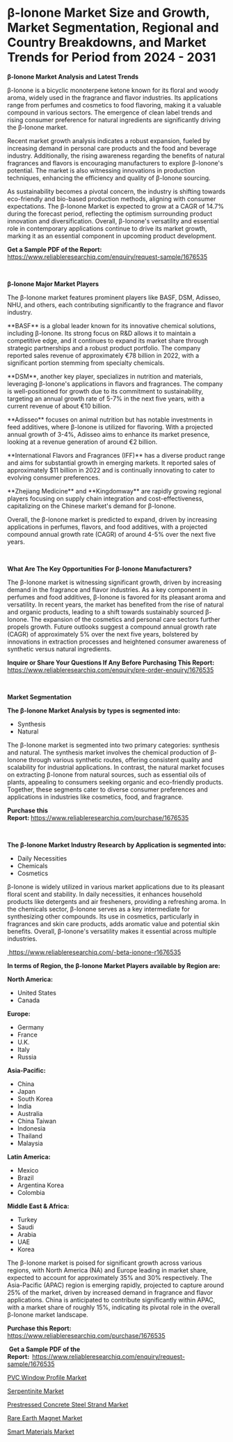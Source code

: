 <p><h1>β-Ionone Market Size and Growth, Market Segmentation, Regional and Country Breakdowns, and Market Trends for Period from 2024 -  2031</h1></p><p><strong>β-Ionone Market Analysis and Latest Trends</strong></p>
<p><p>β-Ionone is a bicyclic monoterpene ketone known for its floral and woody aroma, widely used in the fragrance and flavor industries. Its applications range from perfumes and cosmetics to food flavoring, making it a valuable compound in various sectors. The emergence of clean label trends and rising consumer preference for natural ingredients are significantly driving the β-Ionone market.</p><p>Recent market growth analysis indicates a robust expansion, fueled by increasing demand in personal care products and the food and beverage industry. Additionally, the rising awareness regarding the benefits of natural fragrances and flavors is encouraging manufacturers to explore β-Ionone's potential. The market is also witnessing innovations in production techniques, enhancing the efficiency and quality of β-Ionone sourcing.</p><p>As sustainability becomes a pivotal concern, the industry is shifting towards eco-friendly and bio-based production methods, aligning with consumer expectations. The β-Ionone Market is expected to grow at a CAGR of 14.7% during the forecast period, reflecting the optimism surrounding product innovation and diversification. Overall, β-Ionone's versatility and essential role in contemporary applications continue to drive its market growth, marking it as an essential component in upcoming product development.</p></p>
<p><strong>Get a Sample PDF of the Report:&nbsp;</strong> <a href="https://www.reliableresearchiq.com/enquiry/request-sample/1676535?utm_campaign=120&utm_medium=2&utm_source=Github&utm_content=ia&utm_term=10122024&utm_id=b-ionone">https://www.reliableresearchiq.com/enquiry/request-sample/1676535</a></p>
<p>&nbsp;</p>
<p><strong>β-Ionone Major Market Players</strong></p>
<p><p>The β-Ionone market features prominent players like BASF, DSM, Adisseo, NHU, and others, each contributing significantly to the fragrance and flavor industry. </p><p>**BASF** is a global leader known for its innovative chemical solutions, including β-Ionone. Its strong focus on R&D allows it to maintain a competitive edge, and it continues to expand its market share through strategic partnerships and a robust product portfolio. The company reported sales revenue of approximately €78 billion in 2022, with a significant portion stemming from specialty chemicals.</p><p>**DSM**, another key player, specializes in nutrition and materials, leveraging β-Ionone's applications in flavors and fragrances. The company is well-positioned for growth due to its commitment to sustainability, targeting an annual growth rate of 5-7% in the next five years, with a current revenue of about €10 billion.</p><p>**Adisseo** focuses on animal nutrition but has notable investments in feed additives, where β-Ionone is utilized for flavoring. With a projected annual growth of 3-4%, Adisseo aims to enhance its market presence, looking at a revenue generation of around €2 billion.</p><p>**International Flavors and Fragrances (IFF)** has a diverse product range and aims for substantial growth in emerging markets. It reported sales of approximately $11 billion in 2022 and is continually innovating to cater to evolving consumer preferences.</p><p>**Zhejiang Medicine** and **Kingdomway** are rapidly growing regional players focusing on supply chain integration and cost-effectiveness, capitalizing on the Chinese market's demand for β-Ionone.</p><p>Overall, the β-Ionone market is predicted to expand, driven by increasing applications in perfumes, flavors, and food additives, with a projected compound annual growth rate (CAGR) of around 4-5% over the next five years.</p></p>
<p>&nbsp;</p>
<p><strong>What Are The Key Opportunities For β-Ionone Manufacturers?</strong></p>
<p><p>The β-Ionone market is witnessing significant growth, driven by increasing demand in the fragrance and flavor industries. As a key component in perfumes and food additives, β-Ionone is favored for its pleasant aroma and versatility. In recent years, the market has benefited from the rise of natural and organic products, leading to a shift towards sustainably sourced β-Ionone. The expansion of the cosmetics and personal care sectors further propels growth. Future outlooks suggest a compound annual growth rate (CAGR) of approximately 5% over the next five years, bolstered by innovations in extraction processes and heightened consumer awareness of synthetic versus natural ingredients.</p></p>
<p><strong>Inquire or Share Your Questions If Any Before Purchasing This Report:</strong> <a href="https://www.reliableresearchiq.com/enquiry/pre-order-enquiry/1676535?utm_campaign=120&utm_medium=2&utm_source=Github&utm_content=ia&utm_term=10122024&utm_id=b-ionone">https://www.reliableresearchiq.com/enquiry/pre-order-enquiry/1676535</a></p>
<p>&nbsp;</p>
<p><strong>Market Segmentation</strong></p>
<p><strong>The β-Ionone Market Analysis by types is segmented into:</strong></p>
<p><ul><li>Synthesis</li><li>Natural</li></ul></p>
<p><p>The β-Ionone market is segmented into two primary categories: synthesis and natural. The synthesis market involves the chemical production of β-Ionone through various synthetic routes, offering consistent quality and scalability for industrial applications. In contrast, the natural market focuses on extracting β-Ionone from natural sources, such as essential oils of plants, appealing to consumers seeking organic and eco-friendly products. Together, these segments cater to diverse consumer preferences and applications in industries like cosmetics, food, and fragrance.</p></p>
<p><strong>Purchase this Report:&nbsp;</strong><a href="https://www.reliableresearchiq.com/purchase/1676535?utm_campaign=120&utm_medium=2&utm_source=Github&utm_content=ia&utm_term=10122024&utm_id=b-ionone">https://www.reliableresearchiq.com/purchase/1676535</a></p>
<p>&nbsp;</p>
<p><strong>The β-Ionone Market Industry Research by Application is segmented into:</strong></p>
<p><ul><li>Daily Necessities</li><li>Chemicals</li><li>Cosmetics</li></ul></p>
<p><p>β-Ionone is widely utilized in various market applications due to its pleasant floral scent and stability. In daily necessities, it enhances household products like detergents and air fresheners, providing a refreshing aroma. In the chemicals sector, β-Ionone serves as a key intermediate for synthesizing other compounds. Its use in cosmetics, particularly in fragrances and skin care products, adds aromatic value and potential skin benefits. Overall, β-Ionone's versatility makes it essential across multiple industries.</p></p>
<p><a href="https://www.reliableresearchiq.com/-beta-ionone-r1676535?utm_campaign=120&utm_medium=2&utm_source=Github&utm_content=ia&utm_term=10122024&utm_id=b-ionone">&nbsp;https://www.reliableresearchiq.com/-beta-ionone-r1676535</a></p>
<p><strong>In terms of Region, the β-Ionone Market Players available by Region are:</strong></p>
<p>
    <p> <strong> North America: </strong>
        <ul>
            <li>United States</li>
            <li>Canada</li>
        </ul>
        </p> 
    <p> <strong> Europe: </strong>
        <ul>
            <li>Germany</li>
            <li>France</li>
            <li>U.K.</li>
            <li>Italy</li>
            <li>Russia</li>
        </ul>
        </p> 
    <p> <strong> Asia-Pacific: </strong>
        <ul>
            <li>China</li>
            <li>Japan</li>
            <li>South Korea</li>
            <li>India</li>
            <li>Australia</li>
            <li>China Taiwan</li>
            <li>Indonesia</li>
            <li>Thailand</li>
            <li>Malaysia</li>
        </ul>
        </p> 
    <p> <strong> Latin America: </strong>
        <ul>
            <li>Mexico</li>
            <li>Brazil</li>
            <li>Argentina Korea</li>
            <li>Colombia</li>
        </ul>
        </p> 
    <p> <strong> Middle East & Africa: </strong>
        <ul>
            <li>Turkey</li>
            <li>Saudi</li>
            <li>Arabia</li>
            <li>UAE</li>
            <li>Korea</li>
        </ul>
    </p>
    </p>
<p><p>The β-Ionone market is poised for significant growth across various regions, with North America (NA) and Europe leading in market share, expected to account for approximately 35% and 30% respectively. The Asia-Pacific (APAC) region is emerging rapidly, projected to capture around 25% of the market, driven by increased demand in fragrance and flavor applications. China is anticipated to contribute significantly within APAC, with a market share of roughly 15%, indicating its pivotal role in the overall β-Ionone market landscape.</p></p>
<p><strong>Purchase this Report: </strong><a href="https://www.reliableresearchiq.com/purchase/1676535?utm_campaign=120&utm_medium=2&utm_source=Github&utm_content=ia&utm_term=10122024&utm_id=b-ionone">https://www.reliableresearchiq.com/purchase/1676535</a></p>
<p>&nbsp;<strong>Get a Sample PDF of the Report:&nbsp;&nbsp;</strong><a href="https://www.reliableresearchiq.com/enquiry/request-sample/1676535?utm_campaign=120&utm_medium=2&utm_source=Github&utm_content=ia&utm_term=10122024&utm_id=b-ionone">https://www.reliableresearchiq.com/enquiry/request-sample/1676535</a></p>
<p><strong></strong></p>
<p><p><a href="https://www.linkedin.com/pulse/latest-market-research-indicates-rapid-growth-pvc-window-profile-lptzf?utm_campaign=120&utm_medium=2&utm_source=Github&utm_content=ia&utm_term=10122024&utm_id=b-ionone">PVC Window Profile Market</a></p><p><a href="https://www.linkedin.com/pulse/comprehensive-assessment-globalserpentinite-marketmarketsize-c37sf?utm_campaign=120&utm_medium=2&utm_source=Github&utm_content=ia&utm_term=10122024&utm_id=b-ionone">Serpentinite Market</a></p><p><a href="https://www.linkedin.com/pulse/prestressed-concrete-steel-strand-market-forecast-2024-2031-pb8zf?utm_campaign=120&utm_medium=2&utm_source=Github&utm_content=ia&utm_term=10122024&utm_id=b-ionone">Prestressed Concrete Steel Strand Market</a></p><p><a href="https://www.linkedin.com/pulse/rare-earth-magnet-market-report-industry-value-revenue-forecast-degpf?utm_campaign=120&utm_medium=2&utm_source=Github&utm_content=ia&utm_term=10122024&utm_id=b-ionone">Rare Earth Magnet Market</a></p><p><a href="https://www.linkedin.com/pulse/smart-materials-market-analysis-global-opportunities-players-6wvcf?utm_campaign=120&utm_medium=2&utm_source=Github&utm_content=ia&utm_term=10122024&utm_id=b-ionone">Smart Materials Market</a></p></p>